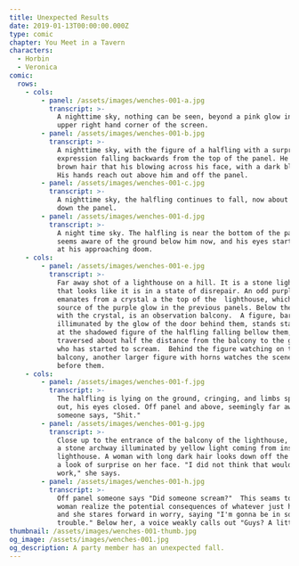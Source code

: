 ```yaml
---
title: Unexpected Results
date: 2019-01-13T00:00:00.000Z
type: comic
chapter: You Meet in a Tavern
characters:
  - Horbin
  - Veronica
comic:
  rows:
    - cols:
        - panel: /assets/images/wenches-001-a.jpg
          transcript: >-
            A nighttime sky, nothing can be seen, beyond a pink glow in the
            upper right hand corner of the screen.
        - panel: /assets/images/wenches-001-b.jpg
          transcript: >-
            A nighttime sky, with the figure of a halfling with a surprised
            expression falling backwards from the top of the panel. He has short
            brown hair that his blowing across his face, with a dark blue cloak.
            His hands reach out above him and off the panel.
        - panel: /assets/images/wenches-001-c.jpg
          transcript: >-
            A nighttime sky, the halfling continues to fall, now about halfway
            down the panel.
        - panel: /assets/images/wenches-001-d.jpg
          transcript: >-
            A night time sky. The halfling is near the bottom of the panel. He
            seems aware of the ground below him now, and his eyes start to look
            at his approaching doom.
    - cols:
        - panel: /assets/images/wenches-001-e.jpg
          transcript: >-
            Far away shot of a lighthouse on a hill. It is a stone lighthouse
            that looks like it is in a state of disrepair. An odd purple glow
            emanates from a crystal a the top of the  lighthouse, which was the
            source of the purple glow in the previous panels. Below the floor
            with the crystal, is an observation balcony.  A figure, barely
            illimunated by the glow of the door behind them, stands staring down
            at the shadowed figure of the halfling falling bellow them, having
            traversed about half the distance from the balcony to the ground,
            who has started to scream.  Behind the figure watching on the
            balcony, another larger figure with horns watches the scene unfold
            before them.
    - cols:
        - panel: /assets/images/wenches-001-f.jpg
          transcript: >-
            The halfling is lying on the ground, cringing, and limbs splayed
            out, his eyes closed. Off panel and above, seemingly far away,
            someone says, "Shit."
        - panel: /assets/images/wenches-001-g.jpg
          transcript: >-
            Close up to the entrance of the balcony of the lighthouse, which is
            a stone archway illuminated by yellow light coming from inside the
            lighthouse. A woman with long dark hair looks down off the balcony,
            a look of surprise on her face. "I did not think that would actually
            work," she says.
        - panel: /assets/images/wenches-001-h.jpg
          transcript: >-
            Off panel someone says "Did someone scream?"  This seams to make the
            woman realize the potential consequences of whatever just happen,
            and she stares forward in worry, saying "I'm gonna be in so much
            trouble." Below her, a voice weakly calls out "Guys? A little help?
thumbnail: /assets/images/wenches-001-thumb.jpg
og_image: /assets/images/wenches-001.jpg
og_description: A party member has an unexpected fall.
---
```


